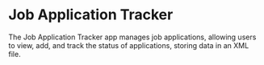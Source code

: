 # Job Application Tracker
  The Job Application Tracker app manages job applications, allowing users to view, add, and track the status of applications, storing data in an XML file.
